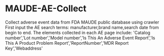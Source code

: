# MAUDE-AE-Collect
Collect adverse event data from FDA MAUDE public database using crawler
First input the AE search terms: manufacturer,brand name,search date from begin to end. 
The elements collected in each AE page include: 'Catalog number','Lot number','Model number','Is This An Adverse Event Report','Is This A Product Problem Report','ReportNumber','MDR Report Key','Webaddress'
